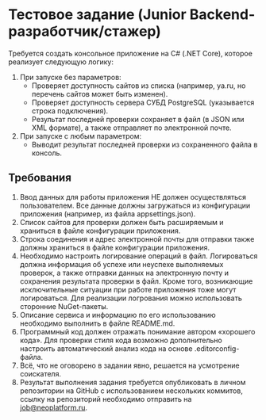 # Тестовое задание (Junior Backend-разработчик/стажер)

Требуется создать консольное приложение на C# (.NET Core), которое реализует следующую логику:
1.	При запуске без параметров:
    * Проверяет доступность сайтов из списка (например, ya.ru, но перечень сайтов может быть изменен).
    * Проверяет доступность сервера СУБД PostgreSQL (указывается строка подключения).
    * Результат последней проверки сохраняет в файл (в JSON или XML формате), а также отправляет по электронной почте.
2.	При запуске с любым параметром:
    * Выводит результат последней проверки из сохраненного файла в консоль.


## Требования

1. Ввод данных для работы приложения НЕ должен осуществляться пользователем. Все данные должны загружаться из конфигурации приложения (например, из файла appsettings.json).
2. Список сайтов для проверки должен быть расширяемым и храниться в файле конфигурации приложения.
3. Строка соединения и адрес электронной почты для отправки также должны храниться в файле конфигурации приложения.
4. Необходимо настроить логирование операций в файл. Логироваться должна информация об успехе или неуспехе выполняемых проверок, а также отправки данных на электронную почту и сохранения результата проверки в файл. Кроме того, возникающие исключительные ситуации при работе приложения тоже могут логироваться. Для реализации логрования можно использовать сторонние NuGet-пакеты.
5. Описание сервиса и информацию по его использованию необходимо выполнить в файле README.md.
6. Программный код должен отражать понимание автором «хорошего кода». Для проверки стиля кода возможно дополнительно настроить автоматический анализ кода на основе .editorconfig-файла. 
7. Всё, что не оговорено в задании явно, решается на усмотрение соискателя.
8. Результат выполнения задания требуется опубликовать в личном репозитории на GitHub с использованием нескольких коммитов, ссылку на репозиторий необходимо отправить на <job@neoplatform.ru>.
